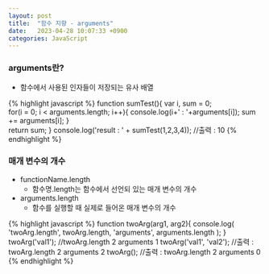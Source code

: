```yaml
---
layout: post
title:  "함수 지향 - arguments"
date:   2023-04-28 10:07:33 +0900
categories: JavaScript
---
```


### arguments란?

- 함수에서 사용된 인자들이 저장되는 유사 배열

{% highlight javascript %}
function sumTest(){
    var i, sum = 0;    
    for(i = 0; i < arguments.length; i++){
        console.log(i+' : '+arguments[i]);
        sum += arguments[i];
    }   
    return sum;
}
console.log('result : ' + sumTest(1,2,3,4));    //출력 : 10
{% endhighlight %}

### 매개 변수의 개수

- functionName.length
    - 함수명.length는 함수에서 선언되 있는 매개 변수의 개수
- arguments.length
    - 함수를 실행할 때 실제로 들어온 매개 변수의 개수

{% highlight javascript %}
function twoArg(arg1, arg2){
    console.log(
        'twoArg.length', twoArg.length,
        'arguments', arguments.length
    );
}
twoArg('val1');  //twoArg.length 2 arguments 1
twoArg('val1', 'val2'); //출력 : twoArg.length 2 arguments 2
twoArg(); //출력 : twoArg.length 2 arguments 0
{% endhighlight %}